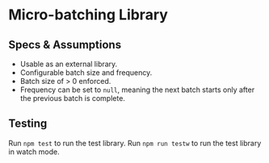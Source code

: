 # Micro-batching Library

## Specs & Assumptions
- Usable as an external library.
- Configurable batch size and frequency.
- Batch size of > 0 enforced.
- Frequency can be set to `null`, meaning the next batch starts only after the previous batch is complete.

## Testing

Run `npm test` to run the test library. Run `npm run testw` to run the test library in watch mode.